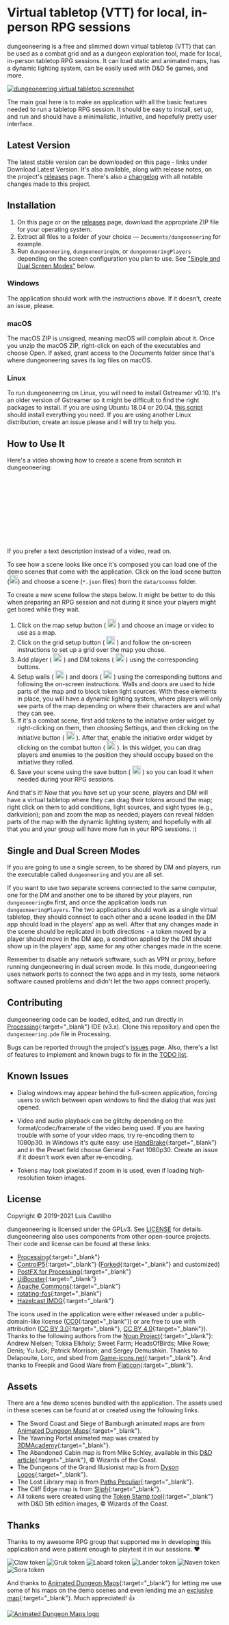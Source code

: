 # Virtual tabletop (VTT) for local, in-person RPG sessions

dungeoneering is a free and slimmed down virtual tabletop (VTT) that can be used as a combat grid and as a dungeon exploration tool, made for local, in-person tabletop RPG sessions. It can load static and animated maps, has a dynamic lighting system, can be easily used with D&D 5e games, and more.

<a class="lightbox" href="assets/img/screenshot/screenshot.webp" title="dungeoneering virtual tabletop screenshot"><img class="lazyload" data-src="/assets/img/screenshot/screenshot.jpg" alt="dungeoneering virtual tabletop screenshot" /></a>

The main goal here is to make an application with all the basic features needed to run a tabletop RPG session. It should be easy to install, set up, and run and should have a minimalistic, intuitive, and hopefully pretty user interface.



## Latest Version

The latest stable version <span id="latest-version-number-inline"></span> can be downloaded on this page - links under Download Latest Version. It's also available, along with release notes, on the project's [releases](https://github.com/luiscastilho/dungeoneering/releases) page. There's also a [changelog](CHANGELOG.md) with all notable changes made to this project.



## Installation

1. On this page or on the [releases](https://github.com/luiscastilho/dungeoneering/releases) page, download the appropriate ZIP file for your operating system.
2. Extract all files to a folder of your choice — `Documents/dungeoneering` for example.
3. Run `dungeoneering`, `dungeoneeringDm`, or `dungeoneeringPlayers` depending on the screen configuration you plan to use. See ["Single and Dual Screen Modes"](#single-and-dual-screen-modes) below.

### Windows

The application should work with the instructions above. If it doesn't, create an issue, please.

### macOS

The macOS ZIP is unsigned, meaning macOS will complain about it. Once you unzip the macOS ZIP, right-click on each of the executables and choose Open. If asked, grant access to the Documents folder since that's where dungeoneering saves its log files on macOS.

### Linux

To run dungeoneering on Linux, you will need to install Gstreamer v0.10. It's an older version of Gstreamer so it might be difficult to find the right packages to install. If you are using Ubuntu 18.04 or 20.04, [this script](releases/ubuntu_install_prereqs.sh) should install everything you need. If you are using another Linux distribution, create an issue please and I will try to help you.



## How to Use It

Here's a video showing how to create a scene from scratch in dungeoneering:

<div class="video-wrap">
  <div class="video-container">
    <iframe
      class="lazyload"
      frameborder="0"
      data-src="https://www.youtube.com/embed/mLLleHoVkdk"
      allowfullscreen=""></iframe>
  </div>
</div>

If you prefer a text description instead of a video, read on.

To see how a scene looks like once it's composed you can load one of the demo scenes that come with the application. Click on the load scene button (<picture><source type="image/webp" data-srcset="/assets/img/icons/load_idle.webp" /><source type="image/jpeg" data-srcset="/assets/img/icons/load_idle.jpg" /><source type="image/png" data-srcset="/assets/img/icons/load_idle.png" /><img class="lazyload" data-src="/assets/img/icons/load_idle.jpg" width="20" height="20" alt="load scene icon" title="load scene icon"></picture>) and choose a scene (`*.json` files) from the `data/scenes` folder.

To create a new scene follow the steps below. It might be better to do this when preparing an RPG session and not during it since your players might get bored while they wait.

1. Click on the map setup button (<picture> <source type="image/webp" data-srcset="/assets/img/icons/map_idle.webp" /> <source type="image/jpeg" data-srcset="/assets/img/icons/map_idle.jpg" /> <source type="image/png" data-srcset="/assets/img/icons/map_idle.png" /> <img class="lazyload" data-src="/assets/img/icons/map_idle.jpg" width="20" height="20" alt="map setup icon" title="map setup icon"> </picture>) and choose an image or video to use as a map.
2. Click on the grid setup button (<picture> <source type="image/webp" data-srcset="/assets/img/icons/grid_idle.webp" /> <source type="image/jpeg" data-srcset="/assets/img/icons/grid_idle.jpg" /> <source type="image/png" data-srcset="/assets/img/icons/grid_idle.png" /> <img class="lazyload" data-src="/assets/img/icons/grid_idle.jpg" width="20" height="20" alt="grid setup icon" title="grid setup icon"> </picture>) and follow the on-screen instructions to set up a grid over the map you chose.
3. Add player (<picture> <source type="image/webp" data-srcset="/assets/img/icons/hero_idle.webp" /> <source type="image/jpeg" data-srcset="/assets/img/icons/hero_idle.jpg" /> <source type="image/png" data-srcset="/assets/img/icons/hero_idle.png" /> <img class="lazyload" data-src="/assets/img/icons/hero_idle.jpg" width="20" height="20" alt="add player token icon" title="add player token icon"> </picture>) and DM tokens (<picture> <source type="image/webp" data-srcset="/assets/img/icons/monster_idle.webp" /> <source type="image/jpeg" data-srcset="/assets/img/icons/monster_idle.jpg" /> <source type="image/png" data-srcset="/assets/img/icons/monster_idle.png" /> <img class="lazyload" data-src="/assets/img/icons/monster_idle.jpg" width="20" height="20" alt="add DM token icon" title="add DM token icon"> </picture>) using the corresponding buttons.
4. Setup walls (<picture> <source type="image/webp" data-srcset="/assets/img/icons/wall_idle.webp" /> <source type="image/jpeg" data-srcset="/assets/img/icons/wall_idle.jpg" /> <source type="image/png" data-srcset="/assets/img/icons/wall_idle.png" /> <img class="lazyload" data-src="/assets/img/icons/wall_idle.jpg" width="20" height="20" alt="walls setup icon" title="walls setup icon"> </picture>) and doors (<picture> <source type="image/webp" data-srcset="/assets/img/icons/door_idle.webp" /> <source type="image/jpeg" data-srcset="/assets/img/icons/door_idle.jpg" /> <source type="image/png" data-srcset="/assets/img/icons/door_idle.png" /> <img class="lazyload" data-src="/assets/img/icons/door_idle.jpg" width="20" height="20" alt="doors setup icon" title="doors setup icon"> </picture>) using the corresponding buttons and following the on-screen instructions. Walls and doors are used to hide parts of the map and to block token light sources. With these elements in place, you will have a dynamic lighting system, where players will only see parts of the map depending on where their characters are and what they can see.
5. If it's a combat scene, first add tokens to the initiative order widget by right-clicking on them, then choosing Settings, and then clicking on the initiative button (<picture> <source type="image/webp" data-srcset="/assets/img/icons/toggle_initiative_idle.webp" /> <source type="image/jpeg" data-srcset="/assets/img/icons/toggle_initiative_idle.jpg" /> <source type="image/png" data-srcset="/assets/img/icons/toggle_initiative_idle.png" /> <img class="lazyload" data-src="/assets/img/icons/toggle_initiative_idle.jpg" width="20" height="20" alt="initiative icon" title="initiative icon"> </picture>). After that, enable the initiative order widget by clicking on the combat button (<picture> <source type="image/webp" data-srcset="/assets/img/icons/combat_idle.webp" /> <source type="image/jpeg" data-srcset="/assets/img/icons/combat_idle.jpg" /> <source type="image/png" data-srcset="/assets/img/icons/combat_idle.png" /> <img class="lazyload" data-src="/assets/img/icons/combat_idle.jpg" width="20" height="20" alt="combat icon" title="combat icon"> </picture>). In this widget, you can drag players and enemies to the position they should occupy based on the initiative they rolled.
6. Save your scene using the save button (<picture> <source type="image/webp" data-srcset="/assets/img/icons/save_idle.webp" /> <source type="image/jpeg" data-srcset="/assets/img/icons/save_idle.jpg" /> <source type="image/png" data-srcset="/assets/img/icons/save_idle.png" /> <img class="lazyload" data-src="/assets/img/icons/save_idle.jpg" width="20" height="20" alt="save scene icon" title="save scene icon"> </picture>) so you can load it when needed during your RPG sessions.

And that's it! Now that you have set up your scene, players and DM will have a virtual tabletop where they can drag their tokens around the map; right click on them to add conditions, light sources, and sight types (e.g., darkvision); pan and zoom the map as needed; players can reveal hidden parts of the map with the dynamic lighting system; and hopefully with all that you and your group will have more fun in your RPG sessions. :)



## Single and Dual Screen Modes

If you are going to use a single screen, to be shared by DM and players, run the executable called `dungeoneering` and you are all set.

If you want to use two separate screens connected to the same computer, one for the DM and another one to be shared by your players, run `dungeoneeringDm` first, and once the application loads run `dungeoneeringPlayers`. The two applications should work as a single virtual tabletop, they should connect to each other and a scene loaded in the DM app should load in the players' app as well. After that any changes made in the scene should be replicated in both directions - a token moved by a player should move in the DM app, a condition applied by the DM should show up in the players' app, same for any other changes made in the scene.

Remember to disable any network software, such as VPN or proxy, before running dungeoneering in dual screen mode. In this mode, dungeoneering uses network ports to connect the two apps and in my tests, some network software caused problems and didn't let the two apps connect properly.



## Contributing

dungeoneering code can be loaded, edited, and run directly in [Processing](https://processing.org/){:target="_blank"} IDE (v3.x). Clone this repository and open the `dungeoneering.pde` file in Processing.

Bugs can be reported through the project's [issues](https://github.com/luiscastilho/dungeoneering/issues) page. Also, there's a list of features to implement and known bugs to fix in the [TODO list](TODO.md).



## Known Issues

- Dialog windows may appear behind the full-screen application, forcing users to switch between open windows to find the dialog that was just opened.

- Video and audio playback can be glitchy depending on the format/codec/framerate of the video being used. If you are having trouble with some of your video maps, try re-encoding them to 1080p30. In Windows it's quite easy: use [HandBrake](https://handbrake.fr/){:target="_blank"} and in the Preset field choose General > Fast 1080p30. Create an issue if it doesn't work even after re-encoding.

- Tokens may look pixelated if zoom in is used, even if loading high-resolution token images.



## License

Copyright © 2019-2021 Luis Castilho

dungeoneering is licensed under the GPLv3. See [LICENSE](https://github.com/luiscastilho/dungeoneering/blob/main/LICENSE.md) for details. dungeoneering also uses components from other open-source projects. Their code and license can be found at these links:

- [Processing](https://github.com/processing/processing){:target="_blank"}
- [ControlP5](https://github.com/sojamo/controlp5){:target="_blank"} ([Forked](https://github.com/luiscastilho/controlp5){:target="_blank"} and customized)
- [PostFX for Processing](https://github.com/cansik/processing-postfx){:target="_blank"}
- [UiBooster](https://github.com/Milchreis/uibooster-for-processing){:target="_blank"}
- [Apache Commons](https://commons.apache.org/){:target="_blank"}
- [rotating-fos](https://github.com/vy/rotating-fos){:target="_blank"}
- [Hazelcast IMDG](https://github.com/hazelcast/hazelcast){:target="_blank"}

The icons used in the application were either released under a public-domain-like license ([CC0](https://creativecommons.org/share-your-work/public-domain/cc0/){:target="_blank"}) or are free to use with attribution ([CC BY 3.0](https://creativecommons.org/licenses/by/3.0/){:target="_blank"}, [CC BY 4.0](https://creativecommons.org/licenses/by/4.0/){:target="_blank"}). Thanks to the following authors from the [Noun Project](https://thenounproject.com/){:target="_blank"}: Andrew Nielsen; Tokka Elkholy; Sweet Farm; HeadsOfBirds; Mike Rowe; Denis; Yu luck; Patrick Morrison; and Sergey Demushkin. Thanks to Delapouite, Lorc, and sbed from [Game-icons.net](https://game-icons.net/){:target="_blank"}. And thanks to Freepik and Good Ware from [Flaticon](https://www.flaticon.com/){:target="_blank"}.



## Assets

There are a few demo scenes bundled with the application. The assets used in these scenes can be found at or created using the following links.

- The Sword Coast and Siege of Bamburgh animated maps are from [Animated Dungeon Maps](https://www.patreon.com/animatedmaps "Animated Dungeon Maps Patreon page"){:target="_blank"}.
- The Yawning Portal animated map was created by [3DMAcademy](https://www.reddit.com/user/3DMAcademy/ "3DMAcademy Reddit user page"){:target="_blank"}.
- The <a class="lightbox-link cabin" title="Abandoned Cabin map by Mike Schley">Abandoned Cabin map</a> is from Mike Schley, available in this [D&D article](https://dnd.wizards.com/articles/features/schley-stack "D&D Schley Stack article"){:target="_blank"}, © Wizards of the Coast.
- The <a class="lightbox-link illusionist" title="Dungeons of the Grand Illusionist map by Dyson Logos">Dungeons of the Grand Illusionist map</a> is from [Dyson Logos](https://www.patreon.com/dysonlogos "Dyson Logos Patreon page"){:target="_blank"}.
- The <a class="lightbox-link library" title="The Lost Library map by Paths Peculiar">Lost Library map</a> is from [Paths Peculiar](https://www.wistedt.net/ "Paths Peculiar website"){:target="_blank"}.
- The <a class="lightbox-link cliff" title="Cliff Edge map by Sliph">Cliff Edge map</a> is from [Sliph](https://www.patreon.com/sliph "Sliph Patreon page"){:target="_blank"}.
- All tokens were created using the [Token Stamp tool](https://rolladvantage.com/tokenstamp/ "Token Stamp tool"){:target="_blank"} with D&D 5th edition images, © Wizards of the Coast.



## Thanks

Thanks to my awesome RPG group that supported me in developing this application and were patient enough to playtest it in our sessions. :heart:

<picture>
	<source type="image/webp" data-srcset="/assets/img/playtesters/claw.webp" />
	<source type="image/png" data-srcset="/assets/img/playtesters/claw.png" />
	<img class="lazyload" data-src="/assets/img/playtesters/claw.png" alt="Claw token" title="Claw, Tabaxi Sorcerer (Wild Magic)" />
</picture>
<picture>
	<source type="image/webp" data-srcset="/assets/img/playtesters/gruk.webp" />
	<source type="image/png" data-srcset="/assets/img/playtesters/gruk.png" />
	<img class="lazyload" data-src="/assets/img/playtesters/gruk.png" alt="Gruk token" title="Gruk, Dwarf Fighter (Eldritch Knight)">
</picture>
<picture>
	<source type="image/webp" data-srcset="/assets/img/playtesters/labard.webp" />
	<source type="image/png" data-srcset="/assets/img/playtesters/labard.png" />
	<img class="lazyload" data-src="/assets/img/playtesters/labard.png" alt="Labard token" title="Labard, Halfling Rogue (Assassin)">
</picture>
<picture>
	<source type="image/webp" data-srcset="/assets/img/playtesters/lander.webp" />
	<source type="image/png" data-srcset="/assets/img/playtesters/lander.png" />
	<img class="lazyload" data-src="/assets/img/playtesters/lander.png" alt="Lander token" title="Lander, Human Cleric (Forge Domain)">
</picture>
<picture>
	<source type="image/webp" data-srcset="/assets/img/playtesters/naven.webp" />
	<source type="image/png" data-srcset="/assets/img/playtesters/naven.png" />
	<img class="lazyload" data-src="/assets/img/playtesters/naven.png" alt="Naven token" title="Naven, Half-Elf Paladin (Oath of the Ancients)">
</picture>
<picture>
	<source type="image/webp" data-srcset="/assets/img/playtesters/sora.webp" />
	<source type="image/png" data-srcset="/assets/img/playtesters/sora.png" />
	<img class="lazyload" data-src="/assets/img/playtesters/sora.png" alt="Sora token" title="Sora, Human Monk (Way of the Long Death)">
</picture>

And thanks to [Animated Dungeon Maps](https://www.patreon.com/animatedmaps "Animated Dungeon Maps Patreon page"){:target="_blank"} for letting me use some of his maps on the demo scenes and even lending me an [exclusive map](https://github.com/luiscastilho/dungeoneering/blob/main/dungeoneering/data/maps/Animated-SwordCoast.mp4){:target="_blank"}. Much appreciated! :+1:

<a href="https://www.patreon.com/animatedmaps" title="Animated Dungeon Maps Patreon page" target="_blank"><picture>
    <source type="image/webp" data-srcset="/assets/img/logos/animated-dungeon-maps.webp" />
    <source type="image/png" data-srcset="/assets/img/logos/animated-dungeon-maps.png" />
    <img class="lazyload" data-src="/assets/img/logos/animated-dungeon-maps.png" alt="Animated Dungeon Maps logo">
  </picture>
</a>
